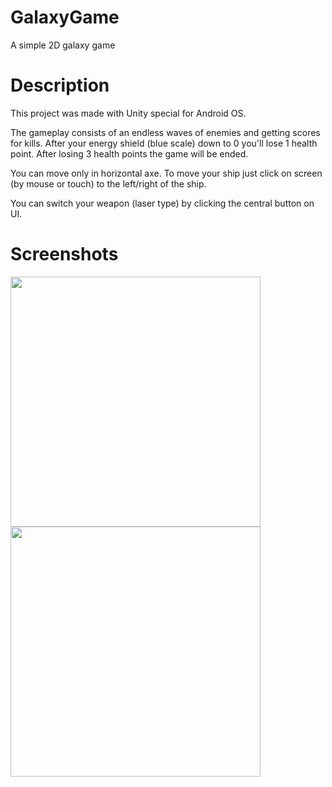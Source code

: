 # GalaxyGame
A simple 2D galaxy game
# Description
This project was made with Unity special for Android OS. 

The gameplay consists of an endless waves of enemies and getting scores for kills. After your energy shield (blue scale) down to 0 you'll lose 1 health point. After losing 3 health points the game will be ended. 

You can move only in horizontal axe. To move your ship just click on screen (by mouse or touch) to the left/right of the ship. 

You can switch your weapon (laser type) by clicking the central button on UI.
# Screenshots
<Image src="images/screen_1.jpg" width="400">
<Image src="images/screen_2.jpg" width="400">

